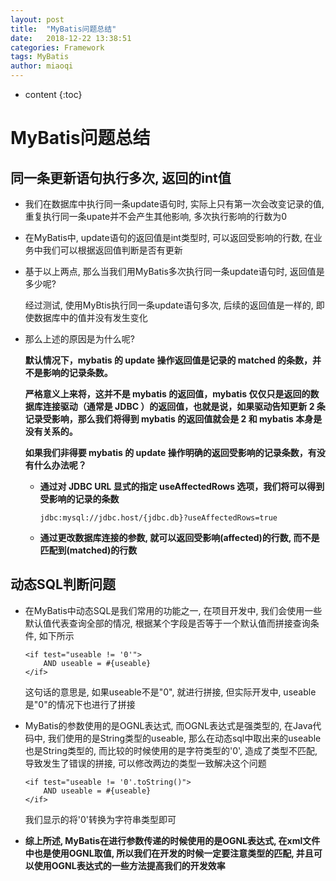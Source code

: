 ```yaml
---
layout: post
title:  "MyBatis问题总结"
date:   2018-12-22 13:38:51
categories: Framework
tags: MyBatis
author: miaoqi
---
```


* content
{:toc}
# MyBatis问题总结

## 同一条更新语句执行多次, 返回的int值

* 我们在数据库中执行同一条update语句时, 实际上只有第一次会改变记录的值, 重复执行同一条upate并不会产生其他影响, 多次执行影响的行数为0

* 在MyBatis中, update语句的返回值是int类型时, 可以返回受影响的行数, 在业务中我们可以根据返回值判断是否有更新

* 基于以上两点, 那么当我们用MyBatis多次执行同一条update语句时, 返回值是多少呢?

	经过测试, 使用MyBtis执行同一条update语句多次, 后续的返回值是一样的, 即使数据库中的值并没有发生变化

* 那么上述的原因是为什么呢?

	**默认情况下，mybatis 的 update 操作返回值是记录的 matched 的条数，并不是影响的记录条数。** 

	**严格意义上来将，这并不是 mybatis 的返回值，mybatis 仅仅只是返回的数据库连接驱动（通常是 JDBC ）的返回值，也就是说，如果驱动告知更新 2 条记录受影响，那么我们将得到 mybatis 的返回值就会是 2 和 mybatis 本身是没有关系的。** 

	**如果我们非得要 mybatis 的 update 操作明确的返回受影响的记录条数，有没有什么办法呢？**

	* **通过对 JDBC URL 显式的指定 useAffectedRows 选项，我们将可以得到受影响的记录的条数**

		```
		jdbc:mysql://jdbc.host/{jdbc.db}?useAffectedRows=true
		```

	* **通过更改数据库连接的参数, 就可以返回受影响(affected)的行数, 而不是匹配到(matched)的行数**

## 动态SQL判断问题

* 在MyBatis中动态SQL是我们常用的功能之一, 在项目开发中, 我们会使用一些默认值代表查询全部的情况, 根据某个字段是否等于一个默认值而拼接查询条件, 如下所示

	```
	<if test="useable != '0'">
		AND useable = #{useable}
	</if>
	```

	这句话的意思是, 如果useable不是"0", 就进行拼接, 但实际开发中, useable是"0"的情况下也进行了拼接

* MyBatis的参数使用的是OGNL表达式, 而OGNL表达式是强类型的, 在Java代码中, 我们使用的是String类型的useable, 那么在动态sql中取出来的useable也是String类型的, 而比较的时候使用的是字符类型的'0', 造成了类型不匹配, 导致发生了错误的拼接, 可以修改两边的类型一致解决这个问题

	```
	<if test="useable != '0'.toString()">
		AND useable = #{useable}
	</if>
	```

	我们显示的将'0'转换为字符串类型即可

* **综上所述, MyBatis在进行参数传递的时候使用的是OGNL表达式, 在xml文件中也是使用OGNL取值, 所以我们在开发的时候一定要注意类型的匹配, 并且可以使用OGNL表达式的一些方法提高我们的开发效率**